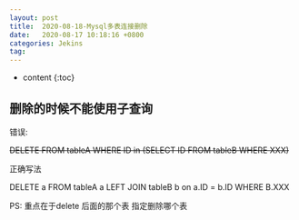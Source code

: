 ```yaml
---
layout: post
title:  2020-08-18-Mysql多表连接删除
date:   2020-08-17 10:18:16 +0800
categories: Jekins
tag: 
---
```


* content
{:toc}


## 删除的时候不能使用子查询  


错误: 

~~DELETE FROM tableA WHERE ID in (SELECT ID FROM tableB WHERE XXX)~~

正确写法

DELETE a FROM tableA a LEFT JOIN tableB b on a.ID = b.ID WHERE B.XXX  

PS: 重点在于delete 后面的那个表 指定删除哪个表
